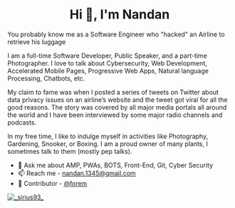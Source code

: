<h1 align="center">Hi 👋, I'm Nandan </h1>



You probably know me as a Software Engineer who "hacked" an Airline to retrieve his luggage

I am a full-time Software Developer, Public Speaker, and a part-time Photographer. I love to talk about Cybersecurity, Web Development, Accelerated Mobile Pages, Progressive Web Apps, Natural language Processing, Chatbots, etc.

My claim to fame was when I posted a series of tweets on Twitter about data privacy issues on an airline’s website and the tweet got viral for all the good reasons. The story was covered by all major media portals all around the world and I have been interviewed by some major radio channels and podcasts.

In my free time, I like to indulge myself in activities like Photography, Gardening, Snooker, or Boxing. I am a proud owner of many plants, I sometimes talk to them (mostly pep talks).

- 💬 Ask me about AMP, PWAs, BOTS, Front-End, Git, Cyber Security
- 📫 Reach me - nandan.1345@gmail.com
- 🌱 Contributor -  [@forem](https://github.com/forem/forem)

<p align="left"> <a href="https://twitter.com/_sirius93_" target="blank"><img src="https://img.shields.io/twitter/follow/_sirius93_?logo=twitter&style=for-the-badge" alt="_sirius93_" /></a> </p>
